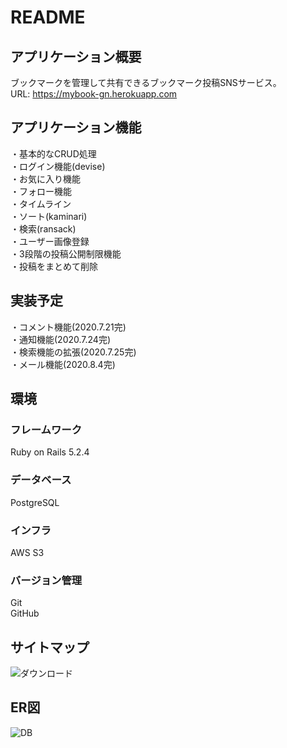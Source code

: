 # README

## アプリケーション概要
ブックマークを管理して共有できるブックマーク投稿SNSサービス。
<br>URL: https://mybook-gn.herokuapp.com

## アプリケーション機能
・基本的なCRUD処理<br>
・ログイン機能(devise)<br>
・お気に入り機能<br>
・フォロー機能<br>
・タイムライン<br>
・ソート(kaminari)<br>
・検索(ransack)<br>
・ユーザー画像登録<br>
・3段階の投稿公開制限機能<br>
・投稿をまとめて削除

## 実装予定
・コメント機能(2020.7.21完)<br>
・通知機能(2020.7.24完)<br>
・検索機能の拡張(2020.7.25完)<br>
・メール機能(2020.8.4完)<br>

## 環境
### フレームワーク<br>
Ruby on Rails 5.2.4<br>
### データベース<br>
PostgreSQL<br>
### インフラ<br>
AWS S3<br>
### バージョン管理<br>
Git<br>
GitHub

## サイトマップ
![ダウンロード](https://user-images.githubusercontent.com/60422851/90516797-78259500-e19f-11ea-898c-bc57a822f2eb.png)

## ER図
![DB](https://user-images.githubusercontent.com/60422851/90531846-82508f00-e1b1-11ea-968e-7e9d163a6695.png)
